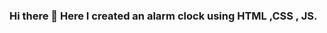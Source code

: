### Hi there 👋 Here I created an alarm clock using HTML ,CSS , JS.

<!--
**Rashmininjacoder/Rashmininjacoder** is a ✨ _special_ ✨ repository because its `README.md` (this file) appears on your GitHub profile.

Here are some ideas to get you started:

- 🔭 I’m currently working on ... WEB DEVELOPMENT
- 🌱 I’m currently learning ... HTML CSS JS
- 👯 I’m looking to collaborate on ...
- 🤔 I’m looking for help with ...
- 💬 Ask me about ...ANYTHING
- 📫 How to reach me: ...rashmiranjanpanda2729--instangram
- 😄 Pronouns: ...
- ⚡ Fun fact: ...
-->
